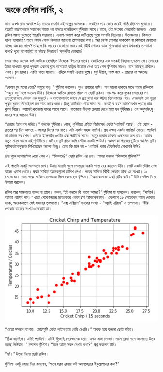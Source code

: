 # অংকে মেশিন লার্নিং, ২

দাদা অবশ্য রাত অবধি পর্যন্ত বাড়তে দেননি এই গল্পের আসরকে। সবাইকে প্রায় জোর করেই পাঠিয়েছিলেন ঘুমোতে। আগ্রহী বাচ্চাদেরকে সকালের নাস্তার পর বসতে বলেছিলেন ফুঁপিমার সাথে। মানে, ওই অংকের কেরামতি জানতে। ছোট্ট রকিব অবশ্য ঘুমোতে পারেনি সারারাত। এপাশ-ওপাশ করে কাটিয়েছে পুরো সময়টা বিছানায়। উত্তেজনায়। কিভাবে হলো ব্যাপারটা? মানে, ঝিঁঝিঁ পোকা কিভাবে জানলো তাপমাত্রার কথা। আর ঝিঁঝিঁ পোকার ডাককেই বা কিভাবে মেলানো যাচ্ছে অংকের সাথে? তাহলে কি বছরের যেকোনো সময়ে এই ঝিঁঝিঁ পোকার ডাক শুনে জানা যাবে তখনকার তাপমাত্রা কথা? পুরো ব্যাপারটাই বা ঘটছে কিভাবে? সম্পর্কটা কোথায়?

ভোর পর্যন্ত অনেক কষ্টে আটকে রেখেছিল নিজেকে বিছানার সাথে। কোকিলের এক ডাকেই বিছানা ছাড়লো সে। ভোরের ঠান্ডা হাওয়ায় পুরো পুকুরটা একবার ঘুরে আসতেই বাড়ির উঠোনে দেখা হয়ে গেল ফুঁপিমার সাথে। বসে আছেন টেবিলে। একা। চুল ছাড়া। একটা খাতা সামনে। এদিকে সবাই এখনো ঘুমে। সূর্য উঠবে, নাস্তা হবে - তারপর না অংকের আলাপ।

“কেমন ঘুম হলো তোর? শহুরে বাবু।” ফুঁপিমা বললেন। মুখে প্রশয়ের হাসি। মন ভালো থাকলে মাঝে মাঝে রকিবকে ‘শহুরে বাবু’ বলে ডাকেন উনি। নিজেকে আটকে রাখতে পারল না ছোট্ট রকিব। গড় গড় করে বুকের ভেতরের সব প্রশ্নগুলো বলে ফেলল এক মুহূর্তে। ও ভালোভাবেই জানে যে প্রশ্নগুলো করা উচিত ছিল নাস্তার পরে। সেজন্যই তো পুরো পুকুর ঘুরতে গিয়েছিলো মন শান্ত করার জন্য। কিন্তু আটকাতে পারলোনা সে। কতই বা বয়স তার? তখন পড়ছে মাত্র ক্লাস সিক্সে। ক্যাডেট কলেজে যাবার আগে আগে। রাতজাগা বিধ্বস্ত চেহারা দেখে মায়া হল ফুঁপিমার। ওর অনুসন্ধিৎসু মনের খবর জানেন উনি।

“চেয়ার টেনে বস পন্ডিত।” বললেন ফুঁপিমা। শোন, পৃথিবীতে প্রতিটা জিনিসের একটা ‘প্যাটার্ন’ আছে। এই যেমন - রাতের পর দিন আসছে - আবার দিনের পর রাত। এটা একটা সহজ প্যাটার্ন। গ্রহ নক্ষত্র একটা প্যাটার্নে ঘোরে। প্যাটার্ন না মানলে সব শেষ। এদিকে ইলেকট্রন প্রোটন এক প্যাটার্নে ঘোরে। মানুষ জন্মায় তারপর একসময় চলে যায়। আবার নতুন মানুষ আসে এই পৃথিবীতে। এই যে তুই গ্রামে এলি সেটাও একটা প্যাটার্ন। আমপাকা গরমের ছুটিতে আসিস তুই। সৃষ্টিকর্তা মানুষকে শিখিয়েছেন অনেক কিছু। তোর কি মনে হয় - ‘প্যাটার্ন’ ধরার টেকনিকটা শেখাননি উনি?

প্রশ্ন শুনে ভ্যাবাচ্যাঁকা খেয়ে গেল ও। “কিভাবে?” ছোট্ট রকিব এর প্রশ্ন। আবার বললো “কিভাবে ফুঁপিমা?”

এই পাতাটা একটু ভালভাবে দেখ। উনার খাতাটা খুলে ভেতরের একটা পাতা বের করলেন উনি। ছোট্ট একটা টেবিল দেখা যাচ্ছে এপাশ থেকে। প্রথম সারিতে অনেকগুলো তারিখ লেখা। পরের সারিতে ঝিঁঝিঁ পোকার ডাক এর সংখ্যা। ১৫ সেকেন্ডের। তার পরের সারিতে তাপমাত্রা লিখে রেখেছেন ফুঁপিমা। “আয় কাগজে একটু প্লটিং করি।” উনি পেন্সিল দিয়ে ইশারা করলেন।

রকিব আর সামলাতে পারল না তাকে। বলল, “প্লট করলে কি পাবো আমরা?” ফুঁপিমা মা হাসলেন। বললেন, “প্যাটার্ন। আমরা প্যাটার্ন পাব।” খাতা থেকে নিচের মতো করে একটা ছবি আঁকলেন উনি। একপাশে ১৫ সেকেন্ডের ঝিঁঝি পোকার ডাক, আরেকপাশে সেই সময়ের তাপমাত্রা। “এক্স এক্সিসে” ডাকের সংখ্যা - “ওয়াই এক্সিস” এ তাপমাত্রা। ঝিঁঝি পোকার ডাকের সংখ্যা একেকটা ডট।

![&#x99D;&#x9BF;&#x981;&#x99D;&#x9BF;&#x981; &#x9AA;&#x9CB;&#x995;&#x9BE; &#x9A5;&#x9BE;&#x9B0;&#x9CD;&#x9AE;&#x9CB;&#x9AE;&#x9BF;&#x99F;&#x9BE;&#x9B0;](.gitbook/assets/1.png)

“এতো অসম্ভব ব্যাপার। মোটামুটি একটা লাইন হয়ে গেছি দেখছি।” অবাক হয়ে বললো ছোট্ট রকিব।

“ঠিক ধরেছিস। এটাই প্যাটার্ন। এটাই খুঁজেছি বছরখানেক ধরে। এখন কাজ সোজা। সরল রেখা মানে আমাদের উত্তর হচ্ছে লিনিয়ার।” বললেন ফুঁপিমা। “মনে আছে সরল রেখার কথা?” প্রশ্ন করলেন উনি।

“হ্যাঁ।” উত্তর দিলো ছোট্ট রকিব।

ফুঁপিমা একটু জোর দিয়ে বললেন, “মানে সরল রেখার ওই অ্যালজেব্রার ইকুয়েশনের কথা?”

